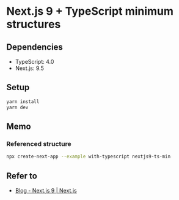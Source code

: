 # Next.js 9 + TypeScript minimum structures

## Dependencies

- TypeScript: 4.0
- Next.js: 9.5

## Setup

```sh
yarn install
yarn dev
```

## Memo

### Referenced structure

```sh
npx create-next-app --example with-typescript nextjs9-ts-min
```

## Refer to

- [Blog - Next.js 9 | Next.js](https://nextjs.org/blog/next-9)

